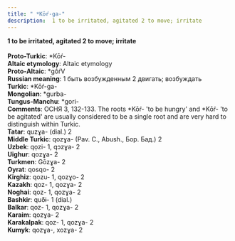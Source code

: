 ```yaml
---
title: " *Kōŕ-ga-"
description:  1 to be irritated, agitated 2 to move; irritate
---
```

<p data-pagefind-weight="0.5">
<strong> 1 to be irritated, agitated 2 to move; irritate</strong><br><br>
<strong>Proto-Turkic</strong>:  *Kōŕ-<br>
<strong>Altaic etymology</strong>:  Altaic etymology<br>
<strong> Proto-Altaic</strong>:  *gṓŕV<br>
<strong>Russian meaning</strong>:  1 быть возбужденным 2 двигать; возбуждать<br>
<strong>Turkic</strong>:  *Kōŕ-ga-<br>
<strong>Mongolian</strong>:  *gurba-<br>
<strong>Tungus-Manchu</strong>:  *gori-<br>
<strong>Comments</strong>:  ОСНЯ 3, 132-133. The roots *Kōŕ- 'to be hungry' and *Kōŕ- 'to be agitated' are usually considered to be a single root and are very hard to distinguish within Turkic.<br>
<strong>Tatar</strong>:  quzɣa- (dial.) 2<br>
<strong>Middle Turkic</strong>:  qozɣa- (Pav. C., Abush., Бор. Бад.) 2<br>
<strong>Uzbek</strong>:  qọzi- 1, qɔzɣa- 2<br>
<strong>Uighur</strong>:  qozɣa- 2<br>
<strong>Turkmen</strong>:  Gōzɣa- 2<br>
<strong>Oyrat</strong>:  qosqo- 2<br>
<strong>Kirghiz</strong>:  qozu- 1, qozɣo- 2<br>
<strong>Kazakh</strong>:  qoz- 1, qozɣa- 2<br>
<strong>Noghai</strong>:  qoz- 1, qozɣa- 2<br>
<strong>Bashkir</strong>:  quδɨ- 1 (dial.)<br>
<strong>Balkar</strong>:  qoz- 1, qozɣa- 2<br>
<strong>Karaim</strong>:  qozɣa- 2<br>
<strong>Karakalpak</strong>:  qoz- 1, qozɣa- 2<br>
<strong>Kumyk</strong>:  qozɣa-, xozɣa- 2<br>

</p>
